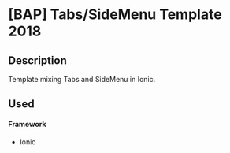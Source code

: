 # [BAP] Tabs/SideMenu Template 2018

## Description

Template mixing Tabs and SideMenu in Ionic. 

## Used 
#### Framework
* Ionic
